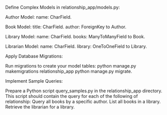 Define Complex Models in relationship_app/models.py:

Author Model:
name: CharField.

Book Model:
title: CharField.
author: ForeignKey to Author.

Library Model:
name: CharField.
books: ManyToManyField to Book.

Librarian Model:
name: CharField.
library: OneToOneField to Library.

Apply Database Migrations:

Run migrations to create your model tables: 
python manage.py makemigrations relationship_app 
python manage.py migrate.

Implement Sample Queries:

Prepare a Python script query_samples.py in the relationship_app directory. This script should contain the query for each of the following of relationship:
Query all books by a specific author.
List all books in a library.
Retrieve the librarian for a library.